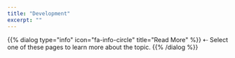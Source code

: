 ```yaml
---
title: "Development"
excerpt: ""
---
```

{{% dialog type="info" icon="fa-info-circle" title="Read More" %}}
⇠ Select one of these pages to learn more about the topic.
{{% /dialog %}}
